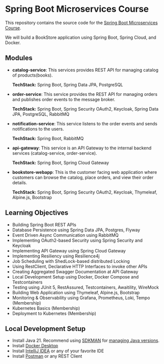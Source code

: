 # Spring Boot Microservices Course
This repository contains the source code for the [Spring Boot Microservices Course](https://www.youtube.com/playlist?list=PLuNxlOYbv61g_ytin-wgkecfWDKVCEDmB).

We will build a BookStore application using Spring Boot, Spring Cloud, and Docker.

## Modules
* **catalog-service**: 
  This services provides REST API for managing catalog of products(books).
  
  **TechStack:** Spring Boot, Spring Data JPA, PostgreSQL

* **order-service**: 
  This service provides the REST API for managing orders and publishes order events to the message broker.

  **TechStack:** Spring Boot, Spring Security OAuth2, Keycloak, Spring Data JPA, PostgreSQL, RabbitMQ

* **notification-service**: 
  This service listens to the order events and sends notifications to the users.
  
  **TechStack:** Spring Boot, RabbitMQ

* **api-gateway**: 
  This service is an API Gateway to the internal backend services (catalog-service, order-service).

  **TechStack:** Spring Boot, Spring Cloud Gateway

* **bookstore-webapp**: 
  This is the customer facing web application where customers can browse the catalog, place orders, and view their order details. 

  **TechStack:** Spring Boot, Spring Security OAuth2, Keycloak, Thymeleaf, Alpine.js, Bootstrap

## Learning Objectives
* Building Spring Boot REST APIs
* Database Persistence using Spring Data JPA, Postgres, Flyway
* Event Driven Async Communication using RabbitMQ
* Implementing OAuth2-based Security using Spring Security and Keycloak
* Implementing API Gateway using Spring Cloud Gateway
* Implementing Resiliency using Resilience4j
* Job Scheduling with ShedLock-based distributed Locking
* Using RestClient, Declarative HTTP Interfaces to invoke other APIs
* Creating Aggregated Swagger Documentation at API Gateway
* Local Development Setup using Docker, Docker Compose and Testcontainers
* Testing using JUnit 5, RestAssured, Testcontainers, Awaitility, WireMock
* Building Web Application using Thymeleaf, Alpine.js, Bootstrap
* Monitoring & Observability using Grafana, Prometheus, Loki, Tempo (Membership)
* Kubernetes Basics (Membership)
* Deployment to Kubernetes (Membership)

## Local Development Setup
* Install Java 21. Recommend using [SDKMAN](https://sdkman.io/) for [managing Java versions](https://youtu.be/ZywEiw3EO8A).
* Install [Docker Desktop](https://www.docker.com/products/docker-desktop/)
* Install [IntelliJ IDEA](https://www.jetbrains.com/idea) or any of your favorite IDE
* Install [Postman](https://www.postman.com/) or any REST Client
